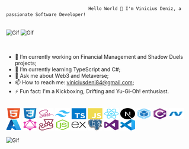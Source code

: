                                   Hello World 👋 I'm Vinicius Deniz, a passionate Software Developer!

<div style="display: inline_block"><br>
   <img align="center" alt="Gif" height="270" width="49.5%" src="https://i.imgur.com/Roz986j.gif">
  
  <img align="center" alt="Gif" height="270" width="49.5%" src="https://media1.giphy.com/media/GbIwskRsr94d8UV1KC/giphy.gif?cid=ecf05e47e6rtsfno5yjtdwb8lhr6ea5usikr6zyxefmger9n&ep=v1_gifs_related&rid=giphy.gif&ct=g">
   
 

 <br/>
 <br/>
 <br/>
 
</div>


- 🔭 I’m currently working on Financial Management and Shadow Duels projects;
- 🌱 I’m currently learning TypeScript and C#;
- 💬 Ask me about Web3 and Metaverse;
- 📫 How to reach me: viniciusdeni84@gmail.com;
- ⚡ Fun fact: I'm a Kickboxing, Drifting and Yu-Gi-Oh! enthusiast.
  
<div style="display: inline_block"><br>
  <img align="center" alt="HTML" height="30" width="40" src="https://raw.githubusercontent.com/devicons/devicon/master/icons/html5/html5-original.svg">
  <img align="center" alt="CSS" height="30" width="40" src="https://raw.githubusercontent.com/devicons/devicon/master/icons/css3/css3-original.svg">
  <img align="center" alt="SASS" height="30" width="40" src="https://raw.githubusercontent.com/devicons/devicon/master/icons/sass/sass-original.svg">
  <img align="center" alt="TailwindCSS" height="30" width="40" src="https://raw.githubusercontent.com/devicons/devicon/master/icons/tailwindcss/tailwindcss-plain.svg">
  <img align="center" alt="TypeScript" height="30" width="40" src="https://raw.githubusercontent.com/devicons/devicon/master/icons/typescript/typescript-plain.svg">
  <img align="center" alt="JavaScript" height="30" width="40" src="https://raw.githubusercontent.com/devicons/devicon/master/icons/javascript/javascript-plain.svg">
  <img align="center" alt="React" height="30" width="40" src="https://raw.githubusercontent.com/devicons/devicon/master/icons/react/react-original.svg">
  <img align="center" alt="Next" height="30" width="40" src="https://raw.githubusercontent.com/devicons/devicon/master/icons/nextjs/nextjs-original.svg">
  <img align="center" alt="WebPack" height="30" width="40" src="https://raw.githubusercontent.com/devicons/devicon/master/icons/webpack/webpack-original.svg">
  <img align="center" alt="CSharp" height="30" width="40" src="https://raw.githubusercontent.com/devicons/devicon/master/icons/csharp/csharp-original.svg">
  <img align="center" alt="DotNet" height="30" width="40" src="https://raw.githubusercontent.com/devicons/devicon/master/icons/dot-net/dot-net-original.svg">
  <img align="center" alt="Azure" height="30" width="40" src="https://raw.githubusercontent.com/devicons/devicon/master/icons/azure/azure-original.svg">
  <img align="center" alt="GraphQL" height="30" width="40" src="https://raw.githubusercontent.com/devicons/devicon/master/icons/graphql/graphql-plain.svg">
  <img align="center" alt="Jest" height="30" width="40" src="https://raw.githubusercontent.com/devicons/devicon/master/icons/jest/jest-plain.svg">
  <img align="center" alt="Node" height="30" width="40" src="https://raw.githubusercontent.com/devicons/devicon/master/icons/nodejs/nodejs-original.svg">
  <img align="center" alt="Express" height="30" width="40" src="https://raw.githubusercontent.com/devicons/devicon/master/icons/express/express-original.svg">
  <img align="center" alt="PostgreSQL" height="30" width="40" src="https://raw.githubusercontent.com/devicons/devicon/master/icons/postgresql/postgresql-original.svg">
  <img align="center" alt="VisualStudio" height="30" width="40" src="https://raw.githubusercontent.com/devicons/devicon/master/icons/visualstudio/visualstudio-plain.svg">
  <img align="center" alt="VSCode" height="30" width="40" src="https://raw.githubusercontent.com/devicons/devicon/master/icons/vscode/vscode-original.svg">
  
   
</div>
<div> 
  <br/>
  
  <img align="center" alt="Gif" height="270" width="100%" src="https://i.imgur.com/9efeaJL.gif">
</div>
